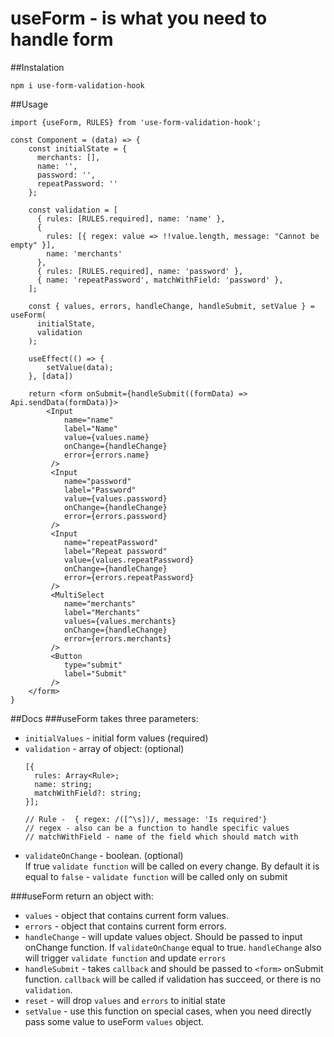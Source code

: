 # useForm - is what you need to handle form
##Instalation
```
npm i use-form-validation-hook
```
##Usage
```
import {useForm, RULES} from 'use-form-validation-hook';

const Component = (data) => {
    const initialState = {
      merchants: [],
      name: '',
      password: '',
      repeatPassword: ''
    };

    const validation = [
      { rules: [RULES.required], name: 'name' },
      {
        rules: [{ regex: value => !!value.length, message: "Cannot be empty" }],
        name: 'merchants'
      },
      { rules: [RULES.required], name: 'password' },
      { name: 'repeatPassword', matchWithField: 'password' },
    ];
    
    const { values, errors, handleChange, handleSubmit, setValue } = useForm(
      initialState,
      validation
    );

    useEffect(() => {
        setValue(data);
    }, [data])

    return <form onSubmit={handleSubmit((formData) => Api.sendData(formData)}>
        <Input
            name="name"
            label="Name"
            value={values.name}
            onChange={handleChange}
            error={errors.name}
         />
         <Input
            name="password"
            label="Password"
            value={values.password}
            onChange={handleChange}
            error={errors.password}
         /> 
         <Input
            name="repeatPassword"
            label="Repeat password"
            value={values.repeatPassword}
            onChange={handleChange}
            error={errors.repeatPassword}
         />
         <MultiSelect
            name="merchants"
            label="Merchants"
            values={values.merchants}
            onChange={handleChange}
            error={errors.merchants}
         />
         <Button
            type="submit"
            label="Submit"
         />
    </form>
}
```

##Docs
###useForm takes three parameters:  

- ```initialValues``` -  initial form values (required)
- ```validation``` - array of object: (optional)
    ```
    [{
      rules: Array<Rule>;
      name: string;
      matchWithField?: string;
    }];
    
  // Rule -  { regex: /([^\s])/, message: 'Is required'}
  // regex - also can be a function to handle specific values
  // matchWithField - name of the field which should match with
  ```
- ```validateOnChange``` - boolean. (optional)  
If true ```validate function``` will be called on every change.
By default it is equal to ```false``` - ```validate function``` will be called only on submit

###useForm return an object with:

- ```values``` - object that contains current form values.
- ```errors``` - object that contains current form errors.
- ```handleChange``` - will update values object. Should be passed to input onChange function.
If ```validateOnChange``` equal to true. ```handleChange``` also will trigger ```validate function``` and update ```errors```
- ```handleSubmit``` - takes ```callback``` and should be passed to ```<form>``` onSubmit function. ```callback``` will be called if validation has succeed, or there is no ```validation```.
- ```reset``` - will drop ```values``` and ```errors``` to initial state
- ```setValue``` - use this function on special cases, when you need directly pass some value to useForm ```values``` object.



  